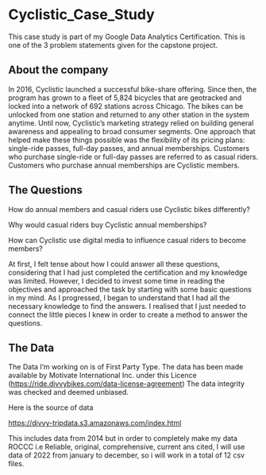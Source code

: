# Cyclistic_Case_Study
This case study is part of my Google Data Analytics Certification. This is one of the 3 problem statements given for the capstone project.

## About the company 
In 2016, Cyclistic launched a successful bike-share offering. Since then, the program has grown to a fleet of 5,824 bicycles that are geotracked and locked into a network of 692 stations across Chicago. The bikes can be unlocked from one station and returned to any other station in the system anytime. Until now, Cyclistic’s marketing strategy relied on building general awareness and appealing to broad consumer segments. One approach that helped make these things possible was the flexibility of its pricing plans: single-ride passes, full-day passes, and annual memberships. Customers who purchase single-ride or full-day passes are referred to as casual riders. Customers who purchase annual memberships are Cyclistic members.

## The Questions
How do annual members and casual riders use Cyclistic bikes differently? 

Why would casual riders buy Cyclistic annual memberships? 

How can Cyclistic use digital media to influence casual riders to become members?

At first, I felt tense about how I could answer all these questions, considering that I had just completed the certification and my knowledge was limited. However, I decided to invest some time in reading the objectives and approached the task by starting with some basic questions in my mind. As I progressed, I began to understand that I had all the necessary knowledge to find the answers. I realised that I just needed to connect the little pieces I knew in order to create a method to answer the questions.

## The Data
The Data I’m working on is of First Party Type. The data has been made available by Motivate International Inc. under this Licence (https://ride.divvybikes.com/data-license-agreement) The data integrity was checked and deemed unbiased.

Here is the source of data

https://divvy-tripdata.s3.amazonaws.com/index.html

This includes data from 2014 but in order to completely make my data ROCCC i.e Reliable, original, comprehensive, current ans cited, I will use data of 2022 from january to december, so i will work in a total of 12 csv files.
